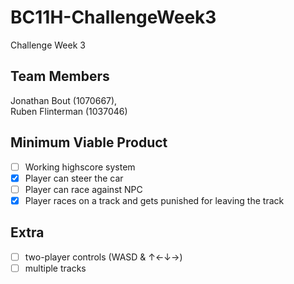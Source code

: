 # BC11H-ChallengeWeek3
Challenge Week 3

## Team Members
Jonathan Bout (1070667),  
Ruben Flinterman (1037046)

## Minimum Viable Product
- [ ] Working highscore system
- [x] Player can steer the car
- [ ] Player can race against NPC
- [x] Player races on a track and gets punished for leaving the track

## Extra
- [ ] two-player controls (WASD & ↑←↓→)
- [ ] multiple tracks